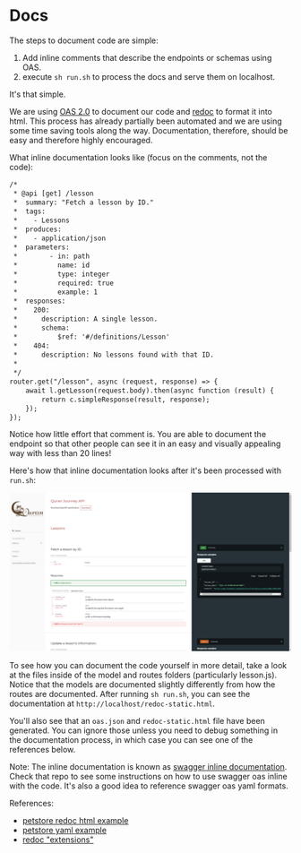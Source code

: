 # Docs

The steps to document code are simple:
1. Add inline comments that describe the endpoints or schemas using OAS.
2. execute `sh run.sh` to process the docs and serve them on localhost. 

It's that simple.

We are using [OAS 2.0](https://swagger.io/docs/specification/2-0) to document our code and [redoc](https://github.com/Redocly/redoc) to format it into html. This process has already partially been automated and we are using some time saving tools along the way. Documentation, therefore, should be easy and therefore highly encouraged.

What inline documentation looks like (focus on the comments, not the code):

```
/*
 * @api [get] /lesson
 *  summary: "Fetch a lesson by ID."
 *  tags:
 *    - Lessons
 *  produces:
 *    - application/json
 *  parameters:
 *        - in: path
 *          name: id
 *          type: integer
 *          required: true
 *          example: 1
 *  responses:
 *    200:
 *      description: A single lesson.
 *      schema:
 *          $ref: '#/definitions/Lesson'
 *    404:
 *      description: No lessons found with that ID.
 *
 */
router.get("/lesson", async (request, response) => {
    await l.getLesson(request.body).then(async function (result) {
        return c.simpleResponse(result, response);
    });
});
```

Notice how little effort that comment is. You are able to document the endpoint so that other people can see it in an easy and visually appealing way with less than 20 lines!

Here's how that inline documentation looks after it's been processed with `run.sh`:

![image](./assets/img/docsExample.png)


To see how you can document the code yourself in more detail, take a look at the files inside of the model and routes folders (particularly lesson.js). Notice that the models are documented slightly differently from how the routes are documented. After running `sh run.sh`, you can see the documentation at `http://localhost/redoc-static.html`.

You'll also see that an `oas.json` and `redoc-static.html` file have been generated. You can ignore those unless you need to debug something in the documentation process, in which case you can see one of the references below.

Note: The inline documentation is known as [swagger inline documentation](https://github.com/readmeio/swagger-inline). Check that repo to see some instructions on how to use swagger oas inline with the code. It's also a good idea to reference swagger oas yaml formats.


References:
- [petstore redoc html example](https://redocly.github.io/redoc/)
- [petstore yaml example](https://redocly.github.io/redoc/openapi.yaml)
- [redoc "extensions"](https://github.com/Redocly/redoc/blob/master/docs/redoc-vendor-extensions.md#x-logo)
